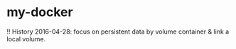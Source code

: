 # my-docker

!! History
2016-04-28: focus on persistent data by volume container & link a local volume.
